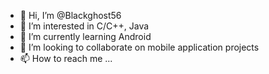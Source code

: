 - 👋 Hi, I’m @Blackghost56
- 👀 I’m interested in С/С++, Java
- 🌱 I’m currently learning Android
- 💞️ I’m looking to collaborate on mobile application projects
- 📫 How to reach me ...

<!---
Blackghost56/Blackghost56 is a ✨ special ✨ repository because its `README.md` (this file) appears on your GitHub profile.
You can click the Preview link to take a look at your changes.
--->
